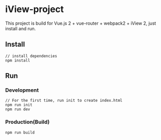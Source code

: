 # iView-project

This project is build for Vue.js 2 + vue-router + webpack2 + iView 2, just install and run.

## Install
```bush
// install dependencies
npm install
```
## Run

### Development
```bush
// For the first time, run init to create index.html
npm run init
npm run dev
```
### Production(Build)
```bush
npm run build
```

